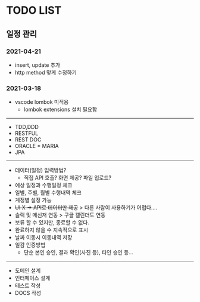 # TODO LIST

## 일정 관리

### 2021-04-21
- insert, update 추가
- http method 맞게 수정하기
### 2021-03-18
- vscode lombok 미적용
    - lombok extensions 설치 필요함
----
- TDD,DDD
- RESTFUL
- REST DOC
- ORACLE * MARIA
- JPA

---
- 데이터(일정) 입력방법?
    - 직접 API 호출? 화면 제공? 파일 업로드?
- 예상 일정과 수행일정 체크
- 일별, 주별, 월별 수행내역 체크
- 계정별 설정 가능
- ~~UI X -> API로 데이터만 제공~~ > 다른 사람이 사용하기가 어렵다....
- 슬랙 및 메신저 연동 > 구글 캘린더도 연동
- 보류 할 수 있지만, 종료할 수 없다.
- 완료하지 않을 수 지속적으로 표시
- 날짜 이동시 이동내역 저장
- 일감 인증방법
    - 단순 본인 승인, 결과 확인(사진 등), 타인 승인 등...


---
- 도메인 설계
- 인터페이스 설계
- 테스트 작성
- DOCS 작성

